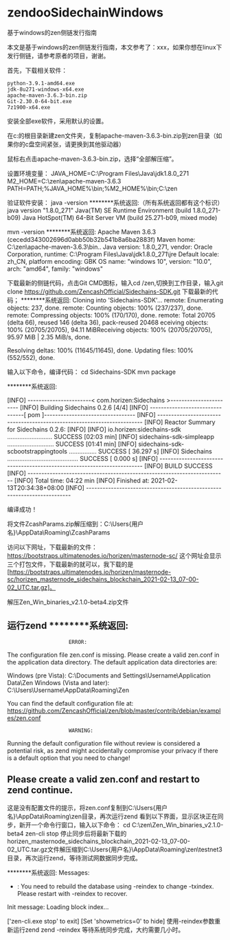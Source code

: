 # zendooSidechainWindows
基于windows的zen侧链发行指南

本文是基于windows的zen侧链发行指南，本文参考了：xxx，如果你想在linux下发行侧链，请参考原者的项目，谢谢。

首先，下载相关软件：
```
python-3.9.1-amd64.exe
jdk-8u271-windows-x64.exe
apache-maven-3.6.3-bin.zip
Git-2.30.0-64-bit.exe
7z1900-x64.exe
```
安装全部exe软件，采用默认的设置。

在c:的根目录新建zen文件夹，复制apache-maven-3.6.3-bin.zip到zen目录（如果你的c盘空间紧张，请更换到其他驱动器）

鼠标右点击apache-maven-3.6.3-bin.zip，选择“全部解压缩”。

设置环境变量：
JAVA_HOME=C:\Program Files\Java\jdk1.8.0_271
M2_HOME=C:\zen\apache-maven-3.6.3
PATH=PATH;%JAVA_HOME%\bin;%M2_HOME%\bin;C:\zen

验证软件安装：
java -version
********系统返回:（所有系统返回都有这个标识）
java version "1.8.0_271"
Java(TM) SE Runtime Environment (build 1.8.0_271-b09)
Java HotSpot(TM) 64-Bit Server VM (build 25.271-b09, mixed mode)

mvn -version
********系统返回:
Apache Maven 3.6.3 (cecedd343002696d0abb50b32b541b8a6ba2883f)
Maven home: C:\zen\apache-maven-3.6.3\bin\..
Java version: 1.8.0_271, vendor: Oracle Corporation, runtime: C:\Program Files\Java\jdk1.8.0_271\jre
Default locale: zh_CN, platform encoding: GBK
OS name: "windows 10", version: "10.0", arch: "amd64", family: "windows"

下载最新的侧链代码，点击Git CMD图标，输入cd /zen,切换到工作目录，输入git clone https://github.com/ZencashOfficial/Sidechains-SDK.git 下载最新的代码；
********系统返回:
Cloning into 'Sidechains-SDK'...
remote: Enumerating objects: 237, done.
remote: Counting objects: 100% (237/237), done.
remote: Compressing objects: 100% (170/170), done.
remote: Total 20705 (delta 66), reused 146 (delta 36), pack-reused 20468 eceiving objects: 100% (20705/20705), 94.11 MiBReceiving objects: 100% (20705/20705), 95.97 MiB | 2.35 MiB/s, done.

Resolving deltas: 100% (11645/11645), done.
Updating files: 100% (552/552), done.

输入以下命令，编译代码：
cd Sidechains-SDK
mvn package

********系统返回:

[INFO] -----------------------< com.horizen:Sidechains >-----------------------
[INFO] Building Sidechains 0.2.6                                          [4/4]
[INFO] --------------------------------[ pom ]---------------------------------
[INFO] ------------------------------------------------------------------------
[INFO] Reactor Summary for Sidechains 0.2.6:
[INFO]
[INFO] io.horizen:sidechains-sdk .......................... SUCCESS [02:03 min]
[INFO] sidechains-sdk-simpleapp ........................... SUCCESS [01:41 min]
[INFO] sidechains-sdk-scbootstrappingtools ................ SUCCESS [ 36.297 s]
[INFO] Sidechains ......................................... SUCCESS [  0.000 s]
[INFO] ------------------------------------------------------------------------
[INFO] BUILD SUCCESS
[INFO] ------------------------------------------------------------------------
[INFO] Total time:  04:22 min
[INFO] Finished at: 2021-02-13T20:34:38+08:00
[INFO] ------------------------------------------------------------------------

编译成功！

将文件ZcashParams.zip解压缩到：C:\Users\{用户名}\AppData\Roaming\ZcashParams


访问以下网址，下载最新的文件：
https://bootstraps.ultimatenodes.io/horizen/masternode-sc/
这个网址会显示三个打包文件，下载最新的就可以，我下载的是[https://bootstraps.ultimatenodes.io/horizen/masternode-sc/horizen_masternode_sidechains_blockchain_2021-02-13_07-00-02_UTC.tar.gz]。

解压Zen_Win_binaries_v2.1.0-beta4.zip文件

运行zend
********系统返回:
------------------------------------------------------------------
                        ERROR:
 The configuration file zen.conf is missing.
 Please create a valid zen.conf in the application data directory.
 The default application data directories are:

 Windows (pre Vista): C:\Documents and Settings\Username\Application Data\Zen
 Windows (Vista and later): C:\Users\Username\AppData\Roaming\Zen

 You can find the default configuration file at:
 https://github.com/ZencashOfficial/zen/blob/master/contrib/debian/examples/zen.conf

                        WARNING:
 Running the default configuration file without review is considered a potential risk, as zend
 might accidentally compromise your privacy if there is a default option that you need to change!

 Please create a valid zen.conf and restart to zend continue.
------------------------------------------------------------------

这是没有配置文件的提示，将zen.conf复制到C:\Users\{用户名}\AppData\Roaming\zen目录，再次运行zend
看到以下界面，显示区块正在同步，新开一个命令行窗口，输入以下命令：
cd C:\zen\Zen_Win_binaries_v2.1.0-beta4
zen-cli stop
停止同步后将最新下载的horizen_masternode_sidechains_blockchain_2021-02-13_07-00-02_UTC.tar.gz文件解压缩到C:\Users\{用户名}\AppData\Roaming\zen\testnet3 目录，再次运行zend，等待测试网数据同步完成。

********系统返回:
Messages:
- : You need to rebuild the database using -reindex to change -txindex.
Please restart with -reindex to recover.

Init message: Loading block index...

['zen-cli.exe stop' to exit] [Set 'showmetrics=0' to hide]
使用-reindex参数重新运行zend
zend -reindex
等待系统同步完成，大约需要几小时。

